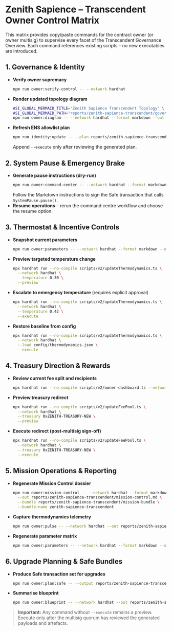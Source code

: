 # Zenith Sapience – Transcendent Owner Control Matrix

This matrix provides copy/paste commands for the contract owner (or owner
multisig) to supervise every facet of the Transcendent Governance Overview. Each
command references existing scripts – no new executables are introduced.

## 1. Governance & Identity

- **Verify owner supremacy**
  ```bash
  npm run owner:verify-control -- --network hardhat
  ```
- **Render updated topology diagram**
  ```bash
  ASI_GLOBAL_MERMAID_TITLE="Zenith Sapience Transcendent Topology" \
  ASI_GLOBAL_MERMAID_PATH="reports/zenith-sapience-transcendent/governance.mmd" \
  npm run owner:diagram -- --network hardhat --format markdown --out reports/zenith-sapience-transcendent/governance.md
  ```
- **Refresh ENS allowlist plan**
  ```bash
  npm run identity:update -- --plan reports/zenith-sapience-transcendent/identity-plan.json
  ```
  Append `--execute` only after reviewing the generated plan.

## 2. System Pause & Emergency Brake

- **Generate pause instructions (dry-run)**
  ```bash
  npm run owner:command-center -- --network hardhat --format markdown --out reports/zenith-sapience-transcendent/command-center.md
  ```
  Follow the Markdown instructions to sign the Safe transaction that calls
  `SystemPause.pause()`.
- **Resume operations** – rerun the command centre workflow and choose the resume
  option.

## 3. Thermostat & Incentive Controls

- **Snapshot current parameters**
  ```bash
  npm run owner:parameters -- --network hardhat --format markdown --out reports/zenith-sapience-transcendent/parameter-matrix.md
  ```
- **Preview targeted temperature change**
  ```bash
  npx hardhat run --no-compile scripts/v2/updateThermodynamics.ts \
    --network hardhat \
    --temperature 0.30 \
    --preview
  ```
- **Escalate to emergency temperature** (requires explicit approval)
  ```bash
  npx hardhat run --no-compile scripts/v2/updateThermodynamics.ts \
    --network hardhat \
    --temperature 0.42 \
    --execute
  ```
- **Restore baseline from config**
  ```bash
  npx hardhat run --no-compile scripts/v2/updateThermodynamics.ts \
    --network hardhat \
    --load config/thermodynamics.json \
    --execute
  ```

## 4. Treasury Direction & Rewards

- **Review current fee split and recipients**
  ```bash
  npx hardhat run --no-compile scripts/v2/owner-dashboard.ts --network hardhat
  ```
- **Preview treasury redirect**
  ```bash
  npx hardhat run --no-compile scripts/v2/updateFeePool.ts \
    --network hardhat \
    --treasury 0xZENITH-TREASURY-NEW \
    --preview
  ```
- **Execute redirect (post-multisig sign-off)**
  ```bash
  npx hardhat run --no-compile scripts/v2/updateFeePool.ts \
    --network hardhat \
    --treasury 0xZENITH-TREASURY-NEW \
    --execute
  ```

## 5. Mission Operations & Reporting

- **Regenerate Mission Control dossier**
  ```bash
  npm run owner:mission-control -- --network hardhat --format markdown \
    --out reports/zenith-sapience-transcendent/mission-control.md \
    --bundle reports/zenith-sapience-transcendent/mission-bundle \
    --bundle-name zenith-sapience-transcendent
  ```
- **Capture thermodynamics telemetry**
  ```bash
  npm run owner:pulse -- --network hardhat --out reports/zenith-sapience-transcendent/pulse.json
  ```
- **Regenerate parameter matrix**
  ```bash
  npm run owner:parameters -- --network hardhat --format markdown --out reports/zenith-sapience-transcendent/parameter-matrix.md
  ```

## 6. Upgrade Planning & Safe Bundles

- **Produce Safe transaction set for upgrades**
  ```bash
  npm run owner:plan:safe -- --output reports/zenith-sapience-transcendent/upgrade-plan.json
  ```
- **Summarise blueprint**
  ```bash
  npm run owner:blueprint -- --network hardhat --out reports/zenith-sapience-transcendent/blueprint.md
  ```

> **Important:** Any command without `--execute` remains a preview. Execute only
> after the multisig quorum has reviewed the generated payloads and artefacts.
